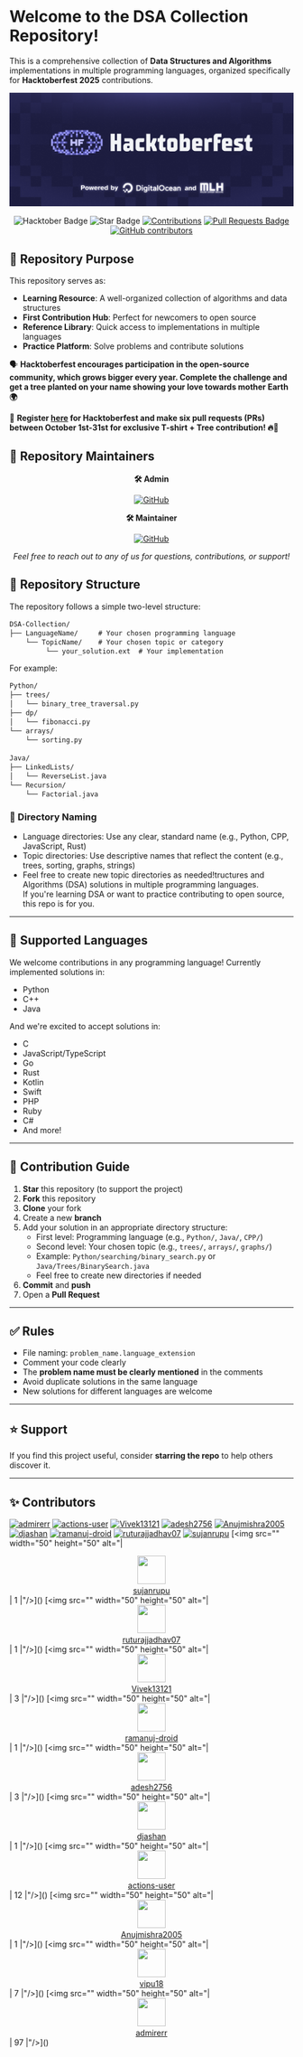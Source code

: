 # Welcome to the **DSA Collection Repository**! 

This is a comprehensive collection of **Data Structures and Algorithms** implementations in multiple programming languages, organized specifically for **Hacktoberfest 2025** contributions.

![Hacktoberfest 2025](./assets/Hacktoberfest.png)

<div align="center">

<img src="https://img.shields.io/badge/hacktoberfest-2025-blueviolet" alt="Hacktober Badge"/>
<img src="https://img.shields.io/static/v1?label=%F0%9F%8C%9F&message=If%20Useful&style=style=flat&color=BC4E99" alt="Star Badge"/>
<a href="https://github.com/admirerr" ><img src="https://img.shields.io/badge/Contributions-welcome-violet.svg?style=flat&logo=git" alt="Contributions" /></a>
<a href="https://github.com/admirerr/DSA-Collection/pulls"><img src="https://img.shields.io/github/issues-pr/admirerr/DSA-Collection" alt="Pull Requests Badge"/></a>
<a href="https://github.com/admirerr/DSA-Collection/graphs/contributors"><img alt="GitHub contributors" src="https://img.shields.io/github/contributors/admirerr/DSA-Collection?color=2b9348"></a>

</div>

## 🎯 Repository Purpose

This repository serves as:
- **Learning Resource**: A well-organized collection of algorithms and data structures
- **First Contribution Hub**: Perfect for newcomers to open source
- **Reference Library**: Quick access to implementations in multiple languages
- **Practice Platform**: Solve problems and contribute solutions

🗣 **Hacktoberfest encourages participation in the open-source community, which grows bigger every year. Complete the challenge and get a tree planted on your name showing your love towards mother Earth 🌍**

📢 **Register [here](https://hacktoberfest.com/) for Hacktoberfest and make six pull requests (PRs) between October 1st-31st for exclusive T-shirt + Tree contribution! 🔥🌱**

## 👥 Repository Maintainers

<div align="center">

**🛠️ Admin**

[![GitHub](https://img.shields.io/badge/GitHub-@admirerr-181717?style=for-the-badge&logo=github)](https://github.com/admirerr/)

**🛠️ Maintainer**

[![GitHub](https://img.shields.io/badge/GitHub-@kartikey2991-181717?style=for-the-badge&logo=github)](https://github.com/kartikey2991/)

*Feel free to reach out to any of us for questions, contributions, or support!*

</div>



## 📂 Repository Structure

The repository follows a simple two-level structure:

```
DSA-Collection/
├── LanguageName/     # Your chosen programming language
    └── TopicName/    # Your chosen topic or category
         └── your_solution.ext  # Your implementation
```

For example:
```
Python/
├── trees/
│   └── binary_tree_traversal.py
├── dp/
│   └── fibonacci.py
└── arrays/
    └── sorting.py

Java/
├── LinkedLists/
│   └── ReverseList.java
└── Recursion/
    └── Factorial.java
```

### 📌 Directory Naming
- Language directories: Use any clear, standard name (e.g., Python, CPP, JavaScript, Rust)
- Topic directories: Use descriptive names that reflect the content (e.g., trees, sorting, graphs, strings)
- Feel free to create new topic directories as needed!tructures and Algorithms (DSA) solutions in multiple programming languages.  
If you're learning DSA or want to practice contributing to open source, this repo is for you.

---

## 📌 Supported Languages

We welcome contributions in any programming language! Currently implemented solutions in:
- Python
- C++
- Java

And we're excited to accept solutions in:
- C
- JavaScript/TypeScript
- Go
- Rust
- Kotlin
- Swift
- PHP
- Ruby
- C#
- And more!

---

## 📌 Contribution Guide

1. **Star** this repository (to support the project)
2. **Fork** this repository
3. **Clone** your fork
4. Create a new **branch**
5. Add your solution in an appropriate directory structure:
   - First level: Programming language (e.g., `Python/`, `Java/`, `CPP/`)
   - Second level: Your chosen topic (e.g., `trees/`, `arrays/`, `graphs/`)
   - Example: `Python/searching/binary_search.py` or `Java/Trees/BinarySearch.java`
   - Feel free to create new directories if needed
6. **Commit** and **push**
7. Open a **Pull Request**

---

## ✅ Rules

- File naming: `problem_name.language_extension`
- Comment your code clearly
- The **problem name must be clearly mentioned** in the comments
- Avoid duplicate solutions in the same language
- New solutions for different languages are welcome

---


## ⭐ Support

If you find this project useful, consider **starring the repo** to help others discover it.

---

## ✨ Contributors

<!-- CONTRIBUTORS START -->
[<img src="https://avatars.githubusercontent.com/u/79766263?v=4" width="50" height="50" alt="admirerr"/>](https://github.com/admirerr) [<img src="https://avatars.githubusercontent.com/u/65916846?v=4" width="50" height="50" alt="actions-user"/>](https://github.com/actions-user) [<img src="https://avatars.githubusercontent.com/u/171781925?v=4" width="50" height="50" alt="Vivek13121"/>](https://github.com/Vivek13121) [<img src="https://avatars.githubusercontent.com/u/222441895?v=4" width="50" height="50" alt="adesh2756"/>](https://github.com/adesh2756) [<img src="https://avatars.githubusercontent.com/u/72244992?v=4" width="50" height="50" alt="Anujmishra2005"/>](https://github.com/Anujmishra2005) [<img src="https://avatars.githubusercontent.com/u/41038007?v=4" width="50" height="50" alt="djashan"/>](https://github.com/djashan) [<img src="https://avatars.githubusercontent.com/u/197562965?v=4" width="50" height="50" alt="ramanuj-droid"/>](https://github.com/ramanuj-droid) [<img src="https://avatars.githubusercontent.com/u/109014091?v=4" width="50" height="50" alt="ruturajjadhav07"/>](https://github.com/ruturajjadhav07) [<img src="https://avatars.githubusercontent.com/u/103595490?v=4" width="50" height="50" alt="sujanrupu"/>](https://github.com/sujanrupu) [<img src="" width="50" height="50" alt="| <div align="center"><img src="https://avatars.githubusercontent.com/u/103595490?v=4" width="50" height="50"/><br>[sujanrupu](https://github.com/sujanrupu)</div> | 1 |"/>]() [<img src="" width="50" height="50" alt="| <div align="center"><img src="https://avatars.githubusercontent.com/u/109014091?v=4" width="50" height="50"/><br>[ruturajjadhav07](https://github.com/ruturajjadhav07)</div> | 1 |"/>]() [<img src="" width="50" height="50" alt="| <div align="center"><img src="https://avatars.githubusercontent.com/u/171781925?v=4" width="50" height="50"/><br>[Vivek13121](https://github.com/Vivek13121)</div> | 3 |"/>]() [<img src="" width="50" height="50" alt="| <div align="center"><img src="https://avatars.githubusercontent.com/u/197562965?v=4" width="50" height="50"/><br>[ramanuj-droid](https://github.com/ramanuj-droid)</div> | 1 |"/>]() [<img src="" width="50" height="50" alt="| <div align="center"><img src="https://avatars.githubusercontent.com/u/222441895?v=4" width="50" height="50"/><br>[adesh2756](https://github.com/adesh2756)</div> | 3 |"/>]() [<img src="" width="50" height="50" alt="| <div align="center"><img src="https://avatars.githubusercontent.com/u/41038007?v=4" width="50" height="50"/><br>[djashan](https://github.com/djashan)</div> | 1 |"/>]() [<img src="" width="50" height="50" alt="| <div align="center"><img src="https://avatars.githubusercontent.com/u/65916846?v=4" width="50" height="50"/><br>[actions-user](https://github.com/actions-user)</div> | 12 |"/>]() [<img src="" width="50" height="50" alt="| <div align="center"><img src="https://avatars.githubusercontent.com/u/72244992?v=4" width="50" height="50"/><br>[Anujmishra2005](https://github.com/Anujmishra2005)</div> | 1 |"/>]() [<img src="" width="50" height="50" alt="| <div align="center"><img src="https://avatars.githubusercontent.com/u/73050057?v=4" width="50" height="50"/><br>[vipu18](https://github.com/vipu18)</div> | 7 |"/>]() [<img src="" width="50" height="50" alt="| <div align="center"><img src="https://avatars.githubusercontent.com/u/79766263?v=4" width="50" height="50"/><br>[admirerr](https://github.com/admirerr)</div> | 97 |"/>]() 
<!-- CONTRIBUTORS END -->
